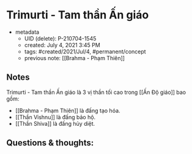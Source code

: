 # Trimurti - Tam thần Ấn giáo

- metadata
	- UID (delete): P-210704-1545
	- created: July 4, 2021 3:45 PM
	- tags: #created/2021/Jul/4, #permanent/concept 
	- previous note: [[Brahma - Phạm Thiên]]

## Notes
Trimurti - Tam thần Ấn giáo là 3 vị thần tối cao trong [[Ấn Độ giáo]] bao gồm:
- [[Brahma - Phạm Thiên]] là đấng tạo hóa.
- [[Thần Vishnu]] là đấng bảo hộ.
- [[Thần Shiva]] là đấng hủy diệt.

## Questions & thoughts:

